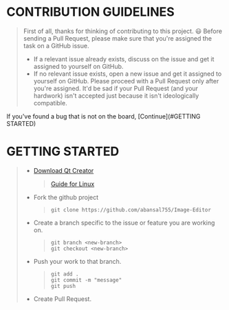 

# CONTRIBUTION GUIDELINES

> First of all, thanks for thinking of contributing to this project. :smiley:
> Before sending a Pull Request, please make sure that you're assigned the task on a GitHub issue.
>* If a relevant issue already exists, discuss on the issue and get it assigned to yourself on GitHub.
>* If no relevant issue exists, open a new issue and get it assigned to yourself on GitHub.
> Please proceed with a Pull Request only after you're assigned. It'd be sad if your Pull Request (and your hardwork) isn't accepted just because it isn't ideologically compatible.

If you've found a bug that is not on the board, [Continue](#GETTING STARTED)

# GETTING STARTED 
>* [Download Qt Creator](https://www.qt.io/download)
>   > [Guide for Linux](https://wiki.qt.io/Install_Qt_5_on_Ubuntu)
>* Fork the github project 
>   > `git clone https://github.com/abansal755/Image-Editor`
>* Create a branch specific to the issue or feature you are working on.
>   > `git branch <new-branch>`  
>   > `git checkout <new-branch>`
>* Push your work to that branch.
>   > `git add .`  
>   >  `git commit -m "message"`  
>   >  `git push`
>* Create Pull Request.
